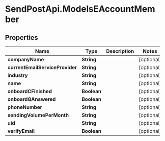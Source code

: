 # SendPostApi.ModelsEAccountMember

## Properties
Name | Type | Description | Notes
------------ | ------------- | ------------- | -------------
**companyName** | **String** |  | [optional] 
**currentEmailServiceProvider** | **String** |  | [optional] 
**industry** | **String** |  | [optional] 
**name** | **String** |  | [optional] 
**onboardCFinished** | **Boolean** |  | [optional] 
**onboardQAnswered** | **Boolean** |  | [optional] 
**phoneNumber** | **String** |  | [optional] 
**sendingVolumePerMonth** | **String** |  | [optional] 
**uid** | **String** |  | [optional] 
**verifyEmail** | **Boolean** |  | [optional] 


